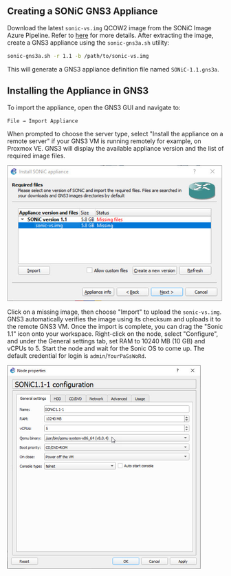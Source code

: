 
## Creating a SONiC GNS3 Appliance

Download the latest `sonic-vs.img` QCOW2 image from the SONiC Image Azure Pipeline. Refer to [here](https://github.com/ManiAm/sonic-proxy/blob/master/README_Sonic.md#downloading-sonic-qcow2-image) for more details. After extracting the image, create a GNS3 appliance using the `sonic-gns3a.sh` utility:

```bash
sonic-gns3a.sh -r 1.1 -b /path/to/sonic-vs.img
```

This will generate a GNS3 appliance definition file named `SONiC-1.1.gns3a`.

## Installing the Appliance in GNS3

To import the appliance, open the GNS3 GUI and navigate to:

    File → Import Appliance

When prompted to choose the server type, select "Install the appliance on a remote server" if your GNS3 VM is running remotely for example, on Proxmox VE. GNS3 will display the available appliance version and the list of required image files.

<img src="../pics/sonic_appliance.jpg" alt="segment" width="500">

Click on a missing image, then choose "Import" to upload the `sonic-vs.img`. GNS3 automatically verifies the image using its checksum and uploads it to the remote GNS3 VM. Once the import is complete, you can drag the "Sonic 1.1" icon onto your workspace. Right-click on the node, select "Configure", and under the General settings tab, set RAM to 10240 MB (10 GB) and vCPUs to 5. Start the node and wait for the Sonic OS to come up. The default credential for login is `admin`/`YourPaSsWoRd`.

<img src="../pics/sonic_config.jpg" alt="segment" width="450">
